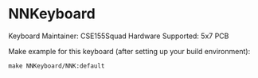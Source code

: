 # NNKeyboard


Keyboard Maintainer: CSE155Squad
Hardware Supported: 5x7 PCB   


Make example for this keyboard (after setting up your build environment):

    make NNKeyboard/NNK:default

